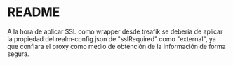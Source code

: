 # README

A la hora de aplicar SSL como wrapper desde treafik se deberia de aplicar la propiedad del realm-config.json de "sslRequired" como "external", ya que confiara el proxy como medio de obtención de la información de forma segura.
